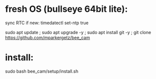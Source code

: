 # fresh OS (bullseye 64bit lite):
sync RTC if new: timedatectl set-ntp true

sudo apt update ; sudo apt upgrade -y ; sudo apt install git -y ; git clone https://github.com/mparkergetz/bee_cam

# install:
sudo bash bee_cam/setup/install.sh
